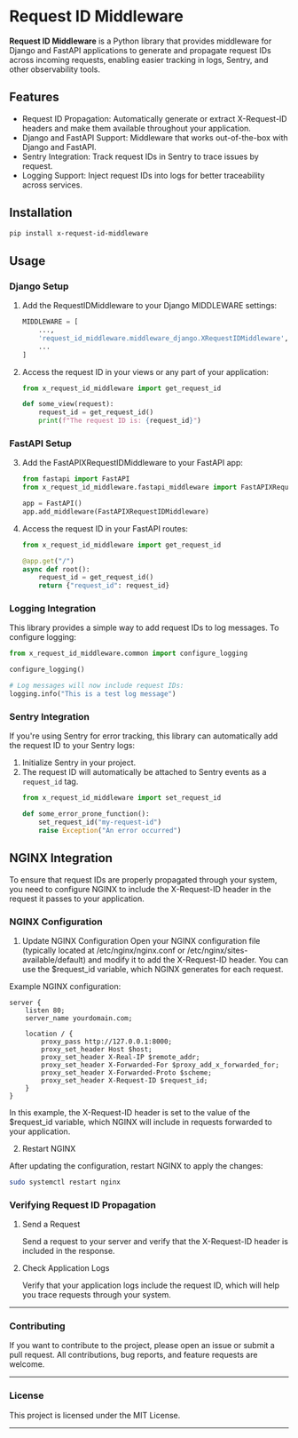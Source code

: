 # Request ID Middleware

**Request ID Middleware** is a Python library that provides middleware for Django
and FastAPI applications to generate and propagate request IDs across
incoming requests, enabling easier tracking in logs, Sentry,
and other observability tools.

## Features
- Request ID Propagation: Automatically generate or extract X-Request-ID headers and make them available throughout your application.
- Django and FastAPI Support: Middleware that works out-of-the-box with Django and FastAPI.
- Sentry Integration: Track request IDs in Sentry to trace issues by request.
- Logging Support: Inject request IDs into logs for better traceability across services.

## Installation

 ```bash
pip install x-request-id-middleware
 ```

## Usage

### Django Setup

1. Add the RequestIDMiddleware to your Django MIDDLEWARE settings:
    ```python
    MIDDLEWARE = [
        ...,
        'request_id_middleware.middleware_django.XRequestIDMiddleware',
        ...
    ]
    ```

2. Access the request ID in your views or any part of your application:
    ```python
    from x_request_id_middleware import get_request_id
    
    def some_view(request):
        request_id = get_request_id()
        print(f"The request ID is: {request_id}")
    ```

### FastAPI Setup

3. Add the FastAPIXRequestIDMiddleware to your FastAPI app:
    ```python
    from fastapi import FastAPI
    from x_request_id_middleware.fastapi_middleware import FastAPIXRequestIDMiddleware
    
    app = FastAPI()
    app.add_middleware(FastAPIXRequestIDMiddleware)
    ```

2. Access the request ID in your FastAPI routes:
    ```python
    from x_request_id_middleware import get_request_id
    
    @app.get("/")
    async def root():
        request_id = get_request_id()
        return {"request_id": request_id}
    ```

### Logging Integration

This library provides a simple way to add request IDs to log messages.
To configure logging:
```python
from x_request_id_middleware.common import configure_logging

configure_logging()

# Log messages will now include request IDs:
logging.info("This is a test log message")
```

### Sentry Integration
If you're using Sentry for error tracking, this library can
automatically add the request ID to your Sentry logs:
1. Initialize Sentry in your project.
2. The request ID will automatically be attached to Sentry events as a `request_id` tag.
    ```python
    from x_request_id_middleware import set_request_id
    
    def some_error_prone_function():
        set_request_id("my-request-id")
        raise Exception("An error occurred")
    ```
   
## NGINX Integration

To ensure that request IDs are properly propagated through your system,
you need to configure NGINX to include the X-Request-ID header
in the request it passes to your application.

### NGINX Configuration

1. Update NGINX Configuration
Open your NGINX configuration file
(typically located at /etc/nginx/nginx.conf or
/etc/nginx/sites-available/default) and modify it to add the
X-Request-ID header. You can use the $request_id variable,
which NGINX generates for each request.

Example NGINX configuration:

```
server {
    listen 80;
    server_name yourdomain.com;

    location / {
        proxy_pass http://127.0.0.1:8000;
        proxy_set_header Host $host;
        proxy_set_header X-Real-IP $remote_addr;
        proxy_set_header X-Forwarded-For $proxy_add_x_forwarded_for;
        proxy_set_header X-Forwarded-Proto $scheme;
        proxy_set_header X-Request-ID $request_id;
    }
}
```
In this example, the X-Request-ID header is set to the value of the
$request_id variable, which NGINX will include in requests forwarded
to your application.

2. Restart NGINX

After updating the configuration, restart NGINX to apply the changes:

```bash
sudo systemctl restart nginx
```

### Verifying Request ID Propagation

1. Send a Request

    Send a request to your server and verify that the X-Request-ID header
    is included in the response.

2. Check Application Logs

    Verify that your application logs include the request ID, 
    which will help you trace requests through your system.

---

### Contributing

If you want to contribute to the project, please open an issue or
submit a pull request. All contributions, bug reports,
and feature requests are welcome.

---

### License

This project is licensed under the MIT License.

---


